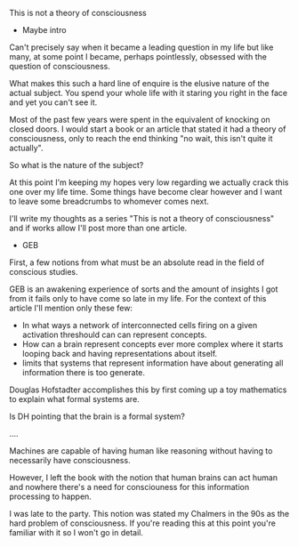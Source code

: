 This is not a theory of consciousness

* Maybe intro

Can't precisely say when it became a leading question in my life but like many, at some point I became, perhaps pointlessly, obsessed with the question of consciousness.

What makes this such a hard line of enquire is the elusive nature of the actual subject. You spend your whole life with it staring you right in the face and yet you can't see it.

Most of the past few years were spent in the equivalent of knocking on closed doors. I would start a book or an article that stated it had a theory of consciousness, only to reach the end thinking "no wait, this isn't quite it actually".

So what is the nature of the subject?

At this point I'm keeping my hopes very low regarding we actually crack this one over my life time. Some things have become clear however and I want to leave some breadcrumbs to whomever comes next.

I'll write my thoughts as a series "This is not a theory of consciousness" and if works allow I'll post more than one article.

* GEB

First, a few notions from what must be an absolute read in the field of conscious studies.

GEB is an awakening experience of sorts and the amount of insights I got from it fails only to have come so late in my life. For the context of this article I'll mention only these few:

- In what ways a network of interconnected cells firing on a given activation threshould can can represent concepts.
- How can a brain represent concepts ever more complex where it starts looping back and having representations about itself.
- limits that systems that represent information have about generating all information there is too generate.

Douglas Hofstadter accomplishes this by first coming up a toy mathematics to explain what formal systems are.

Is DH pointing that the brain is a formal system?

....

Machines are capable of having human like reasoning without having to necessarily have consciousness.


However, I left the book with the notion that human brains can act human and nowhere there's a need for consciouness for this information processing to happen.

I was late to the party. This notion was stated my Chalmers in the 90s as the hard problem of consciousness. If you're reading this at this point you're familiar with it so I won't go in detail.
